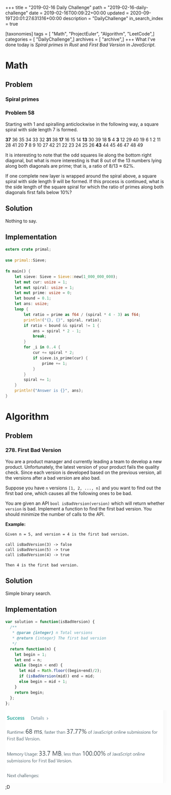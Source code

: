 +++
title = "2019-02-16 Daily Challenge"
path = "2019-02-16-daily-challenge"
date = 2019-02-16T00:09:22+00:00
updated = 2020-09-19T20:01:27.631316+00:00
description = "DailyChallenge"
in_search_index = true

[taxonomies]
tags = [ "Math", "ProjectEuler", "Algorithm", "LeetCode",]
categories = [ "DailyChallenge",]
archives = [ "archive",]
+++
What I've done today is *Spiral primes* in *Rust* and *First Bad Version* in *JavaScript*.

<!-- more -->

# Math

## Problem

### Spiral primes

### Problem 58

Starting with 1 and spiralling anticlockwise in the following way, a square spiral with side length 7 is formed.

**37** 36 35 34 33 32 **31**
38 **17** 16 15 14 **13** 30
39 18  **5**  4  **3** 12 29
40 19  6  1  2 11 28
41 20  **7**  8  9 10 27
42 21 22 23 24 25 26
**43** 44 45 46 47 48 49

It is interesting to note that the odd squares lie along the bottom right diagonal, 
but what is more interesting is that 8 out of the 13 numbers lying along both 
diagonals are prime; that is, a ratio of 8/13 ≈ 62%.

If one complete new layer is wrapped around the spiral above, a square spiral 
with side length 9 will be formed. If this process is continued, what is the 
side length of the square spiral for which the ratio of primes along both diagonals 
first falls below 10%?

## Solution

Nothing to say.

## Implementation

```rust
extern crate primal;

use primal::Sieve;

fn main() {
    let sieve: Sieve = Sieve::new(1_000_000_000);
    let mut cur: usize = 1;
    let mut spiral: usize = 1;
    let mut prime: usize = 0;
    let bound = 0.1;
    let ans: usize;
    loop {
        let ratio = prime as f64 / (spiral * 4 - 3) as f64;
        println!("{}, {}", spiral, ratio);
        if ratio < bound && spiral != 1 {
            ans = spiral * 2 - 1;
            break;
        }
        for _i in 0..4 {
            cur += spiral * 2;
            if sieve.is_prime(cur) {
                prime += 1;
            }
        }
        spiral += 1;
    }
    println!("Answer is {}", ans);
}
```

# Algorithm

## Problem

### 278. First Bad Version

You are a product manager and currently leading a team to develop a new product. Unfortunately, the latest version of your product fails the quality check. Since each version is developed based on the previous version, all the versions after a bad version are also bad.

Suppose you have `n` versions `[1, 2, ..., n]` and you want to find out the first bad one, which causes all the following ones to be bad.

You are given an API `bool isBadVersion(version)` which will return whether `version` is bad. Implement a function to find the first bad version. You should minimize the number of calls to the API.

**Example:**

```
Given n = 5, and version = 4 is the first bad version.

call isBadVersion(3) -> false
call isBadVersion(5) -> true
call isBadVersion(4) -> true

Then 4 is the first bad version. 
```

## Solution

Simple binary search.

## Implementation

```js
var solution = function(isBadVersion) {
  /**
   * @param {integer} n Total versions
   * @return {integer} The first bad version
   */
  return function(n) {
    let begin = 1;
    let end = n;
    while (begin < end) {
      let mid = Math.floor((begin+end)/2);
      if (isBadVersion(mid)) end = mid;
      else begin = mid + 1;
    }
    return begin;
  };
};
```

![ha](09.png);D